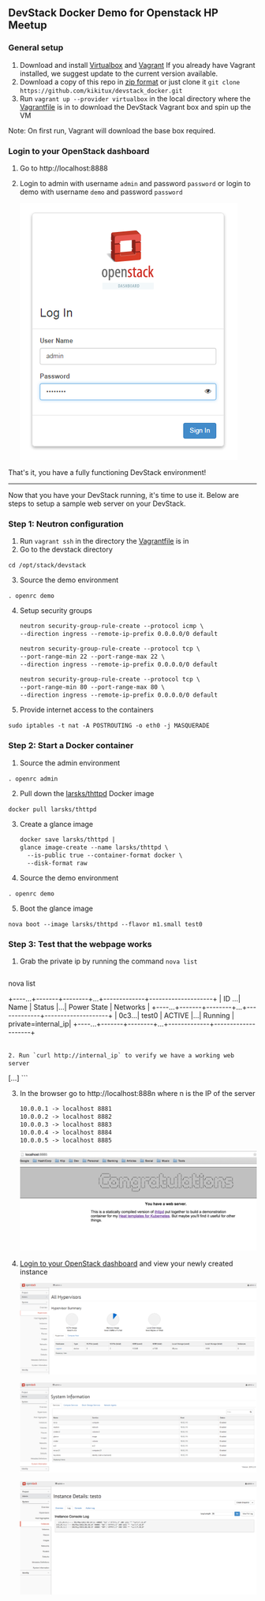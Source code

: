 ## DevStack Docker Demo for Openstack HP Meetup

### General setup
1. Download and install [Virtualbox](https://www.virtualbox.org/wiki/Downloads) and [Vagrant](https://www.vagrantup.com/downloads.html)
   If you already have Vagrant installed, we suggest update to the current version available.
2. Download a copy of this repo in [zip format](https://github.com/kikitux/devstack_docker/archive/master.zip) or just clone it `git clone https://github.com/kikitux/devstack_docker.git`
3. Run `vagrant up --provider virtualbox` in the local directory where the [Vagrantfile](Vagrantfile) is in to download the DevStack Vagrant box and spin up the VM

Note: On first run, Vagrant will download the base box required.

### Login to your OpenStack dashboard
1. Go to http://localhost:8888
2. Login to admin with username `admin` and password `password` or login to demo with username `demo` and password `password`

   ![screenshot/login\_admin.png](screenshot/login_admin.png)

That's it, you have a fully functioning DevStack environment!

---
Now that you have your DevStack running, it's time to use it. Below are steps to setup a sample web server on your DevStack.

### Step 1: Neutron configuration
1. Run `vagrant ssh` in the directory the [Vagrantfile](Vagrantfile) is in
2. Go to the devstack directory

`cd /opt/stack/devstack`

3. Source the demo environment

`. openrc demo`

4. Setup security groups

   ```
   neutron security-group-rule-create --protocol icmp \
   --direction ingress --remote-ip-prefix 0.0.0.0/0 default
   ```

   ```
   neutron security-group-rule-create --protocol tcp \
   --port-range-min 22 --port-range-max 22 \
   --direction ingress --remote-ip-prefix 0.0.0.0/0 default
   ```

   ```
   neutron security-group-rule-create --protocol tcp \
   --port-range-min 80 --port-range-max 80 \
   --direction ingress --remote-ip-prefix 0.0.0.0/0 default
   ```

5. Provide internet access to the containers 

`sudo iptables -t nat -A POSTROUTING -o eth0 -j MASQUERADE`

### Step 2: Start a Docker container
1. Source the admin environment 

`. openrc admin`

2. Pull down the [larsks/thttpd](https://registry.hub.docker.com/u/larsks/thttpd/) Docker image 

`docker pull larsks/thttpd`

3. Create a glance image

   ```
   docker save larsks/thttpd |
   glance image-create --name larsks/thttpd \
     --is-public true --container-format docker \
     --disk-format raw
   ```

4. Source the demo environment 

`. openrc demo`

5. Boot the glance image 

`nova boot --image larsks/thttpd --flavor m1.small test0`

### Step 3: Test that the webpage works
1. Grab the private ip by running the command `nova list`


   ```
  nova list

   +----...+-------+--------+...+-------------+--------------------+
   | ID ...| Name  | Status |...| Power State | Networks           |
   +----...+-------+--------+...+-------------+--------------------+
   | 0c3...| test0 | ACTIVE |...| Running     | private=internal_ip|
   +----...+-------+--------+...+-------------+--------------------+
   ```

2. Run `curl http://internal_ip` to verify we have a working web server

   ```
   <!DOCTYPE html>
   <html>
           <head>
                   <title>Your web server is working</title>
   [...]
   ```

3. In the browser go to http://localhost:888n where n is the IP of the server

   ```
   10.0.0.1 -> localhost 8881
   10.0.0.2 -> localhost 8882
   10.0.0.3 -> localhost 8883
   10.0.0.4 -> localhost 8884
   10.0.0.5 -> localhost 8885
   ```

   ![screenshot/8885.png](screenshot/8885.png)

4. [Login to your OpenStack dashboard](#login-to-your-openstack-dashboard) and view your newly created instance

   ![screenshot/system\_hypervisors.png](screenshot/system_hypervisors.png)

   ![screenshot/system\_information.png](screenshot/system_information.png)

   ![screenshot/instance\_details\_test0.png](screenshot/instance_details_test0.png)
